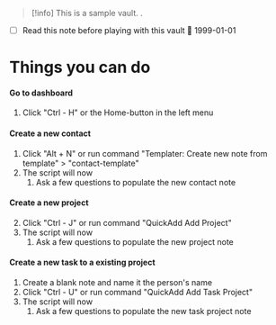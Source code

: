 > [!info]
> This is a sample vault. .

- [ ] Read this note before playing with this vault 📅 1999-01-01

# Things you can do

#### Go to dashboard

1. Click "Ctrl - H" or the Home-button in the left menu

#### Create a new contact

1. Click "Alt + N" or run command "Templater: Create new note from template" > "contact-template"
2. The script will now
   1. Ask a few questions to populate the new contact note

#### Create a new project

2. Click "Ctrl - J" or run command "QuickAdd Add Project"
3. The script will now
   1. Ask a few questions to populate the new project note

#### Create a new task to a existing project

1. Create a blank note and name it the person's name
2. Click "Ctrl - U" or run command "QuickAdd Add Task Project"
3. The script will now
   1. Ask a few questions to populate the new task project note
